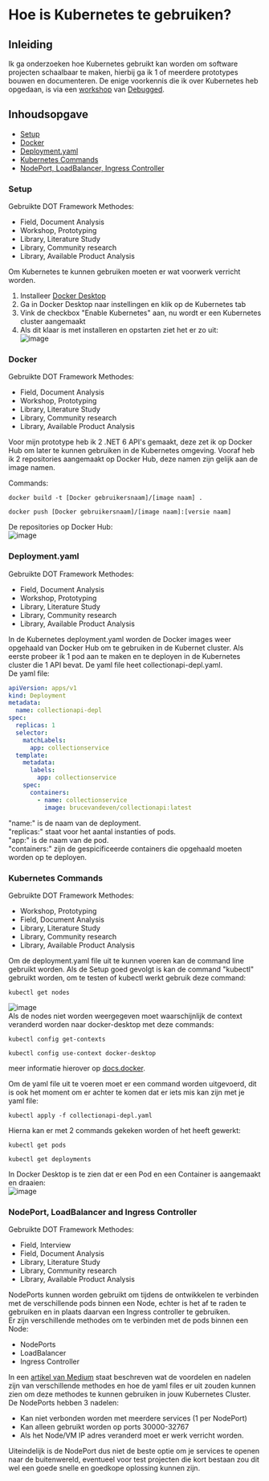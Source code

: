 # Hoe is Kubernetes te gebruiken?

## Inleiding
Ik ga onderzoeken hoe Kubernetes gebruikt kan worden om software projecten schaalbaar te maken, hierbij ga ik 1 of meerdere prototypes bouwen en documenteren. De enige voorkennis die ik over Kubernetes heb opgedaan, is via een [workshop](https://github.com/debugged/workshops) van [Debugged](https://debugged.nl/?gclid=CjwKCAiApvebBhAvEiwAe7mHSN7ONtGM5xsVN1K8ZzEnTrDmJjKs69b7Fgj6jzaR5KVz__UMxisU9RoCQ9wQAvD_BwE).

## Inhoudsopgave
- [Setup](https://github.com/BrucevandeVen/Kubernetes/blob/main/Hoe%20is%20Kubernetes%20te%20gebruiken%3F.md#setup)
- [Docker](https://github.com/BrucevandeVen/Kubernetes/blob/main/Hoe%20is%20Kubernetes%20te%20gebruiken%3F.md#docker)
- [Deployment.yaml](https://github.com/BrucevandeVen/Kubernetes/blob/main/Hoe%20is%20Kubernetes%20te%20gebruiken%3F.md#deploymentyaml)
- [Kubernetes Commands](https://github.com/BrucevandeVen/Kubernetes/blob/main/Hoe%20is%20Kubernetes%20te%20gebruiken%3F.md#kubernetes-commands)
- [NodePort, LoadBalancer, Ingress Controller](https://github.com/BrucevandeVen/Kubernetes/edit/main/Hoe%20is%20Kubernetes%20te%20gebruiken%3F.md#nodeport-loadbalancer-and-ingress-controller)

### Setup  
Gebruikte DOT Framework Methodes:
- Field, Document Analysis
- Workshop, Prototyping
- Library, Literature Study
- Library, Community research
- Library, Available Product Analysis  
  
Om Kubernetes te kunnen gebruiken moeten er wat voorwerk verricht worden.  
1. Installeer [Docker Desktop](https://docs.docker.com/desktop/install/windows-install/)
2. Ga in Docker Desktop naar instellingen en klik op de Kubernetes tab
3. Vink de checkbox "Enable Kubernetes" aan, nu wordt er een Kubernetes cluster aangemaakt
4. Als dit klaar is met installeren en opstarten ziet het er zo uit:  
![image](https://user-images.githubusercontent.com/58031089/203558343-d999734b-4376-4e1a-af8d-eb8cb7734761.png)

### Docker  
Gebruikte DOT Framework Methodes:
- Field, Document Analysis
- Workshop, Prototyping
- Library, Literature Study
- Library, Community research
- Library, Available Product Analysis  
  
Voor mijn prototype heb ik 2 .NET 6 API's gemaakt, deze zet ik op Docker Hub om later te kunnen gebruiken in de Kubernetes omgeving. Vooraf heb ik 2 repositories aangemaakt op Docker Hub, deze namen zijn gelijk aan de image namen.  
  
Commands:  
```
docker build -t [Docker gebruikersnaam]/[image naam] .
```
```
docker push [Docker gebruikersnaam]/[image naam]:[versie naam]
```
De repositories op Docker Hub:  
![image](https://user-images.githubusercontent.com/58031089/203558722-360224cd-8a60-4762-9b50-d92d75bf7dff.png)

### Deployment.yaml  
Gebruikte DOT Framework Methodes:
- Field, Document Analysis
- Workshop, Prototyping
- Library, Literature Study
- Library, Community research
- Library, Available Product Analysis  
  
In de Kubernetes deployment.yaml worden de Docker images weer opgehaald van Docker Hub om te gebruiken in de Kubernet cluster. Als eerste probeer ik 1 pod aan te maken en te deployen in de Kubernetes cluster die 1 API bevat. De yaml file heet collectionapi-depl.yaml.  
De yaml file:  
```yaml
apiVersion: apps/v1
kind: Deployment
metadata:
  name: collectionapi-depl
spec:
  replicas: 1
  selector:
    matchLabels:
      app: collectionservice
  template:
    metadata:
      labels:
        app: collectionservice
    spec:
      containers:
        - name: collectionservice
          image: brucevandeven/collectionapi:latest
```
"name:" is de naam van de deployment.  
"replicas:" staat voor het aantal instanties of pods.  
"app:" is de naam van de pod.  
"containers:" zijn de gespicificeerde containers die opgehaald moeten worden op te deployen.  

### Kubernetes Commands  
Gebruikte DOT Framework Methodes:
- Workshop, Prototyping
- Field, Document Analysis
- Library, Literature Study
- Library, Community research
- Library, Available Product Analysis  
  
Om de deployment.yaml file uit te kunnen voeren kan de command line gebruikt worden. Als de Setup goed gevolgt is kan de command "kubectl" gebruikt worden, om te testen of kubectl werkt gebruik deze command:  
```
kubectl get nodes
```
![image](https://user-images.githubusercontent.com/58031089/203567294-75874dd5-7472-4593-bba2-f78269fe8cf1.png)  
Als de nodes niet worden weergegeven moet waarschijnlijk de context veranderd worden naar docker-desktop met deze commands:  
```
kubectl config get-contexts
```
```
kubectl config use-context docker-desktop
```
meer informatie hierover op [docs.docker](https://docs.docker.com/desktop/kubernetes/#use-the-kubectl-command).  
  
Om de yaml file uit te voeren moet er een command worden uitgevoerd, dit is ook het moment om er achter te komen dat er iets mis kan zijn met je yaml file:  
```
kubectl apply -f collectionapi-depl.yaml
```
Hierna kan er met 2 commands gekeken worden of het heeft gewerkt:  
```
kubectl get pods
```
```
kubectl get deployments
```
In Docker Desktop is te zien dat er een Pod en een Container is aangemaakt en draaien:  
![image](https://user-images.githubusercontent.com/58031089/203575327-7bd8b1e8-2afb-4c52-8c24-465902f84049.png)  

### NodePort, LoadBalancer and Ingress Controller
Gebruikte DOT Framework Methodes:  
- Field, Interview
- Field, Document Analysis
- Library, Literature Study
- Library, Community research
- Library, Available Product Analysis  
  
NodePorts kunnen worden gebruikt om tijdens de ontwikkelen te verbinden met de verschillende pods binnen een Node, echter is het af te raden te gebruiken en in plaats daarvan een Ingress controller te gebruiken.  
Er zijn verschillende methodes om te verbinden met de pods binnen een Node:  
- NodePorts
- LoadBalancer
- Ingress Controller  
  
In een [artikel van Medium](https://medium.com/google-cloud/kubernetes-nodeport-vs-loadbalancer-vs-ingress-when-should-i-use-what-922f010849e0) staat beschreven wat de voordelen en nadelen zijn van verschillende methodes en hoe de yaml files er uit zouden kunnen zien om deze methodes te kunnen gebruiken in jouw Kubernetes Cluster.  
De NodePorts hebben 3 nadelen:  
- Kan niet verbonden worden met meerdere services (1 per NodePort)
- Kan alleen gebruikt worden op ports 30000-32767
- Als het Node/VM IP adres veranderd moet er werk verricht worden.  
  
Uiteindelijk is de NodePort dus niet de beste optie om je services te openen naar de buitenwereld, eventueel voor test projecten die kort bestaan zou dit wel een goede snelle en goedkope oplossing kunnen zijn.
